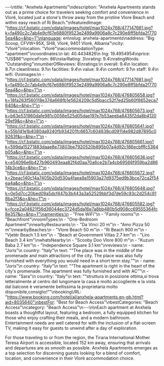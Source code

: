 ---\ntitle: "Anxhela Apartments"\ndescription: "Anxhela Apartments stands out as a prime choice for travelers seeking comfort and convenience in Vlorë, located just a stone's throw away from the pristine Vlore Beach and within easy reach of Ri Beach."\nfeaturedImage: "https://cf.bstatic.com/xdata/images/hotel/max1024x768/477147681.jpg?k=fa490c2c7ab4e9cf67e6880f9523e2499a9906a8c7c290e8ff5bfda2f7705ea4&o=&hp=1"\nlanguage: en\nslug: anxhela-apartments\naddress: "Big Scoop, CFVW+95X, SH8, Vlorë, 9401 Vlorë, Albania"\ncity: "Vlorë"\nlocation: "Vlorë"\naccommodationType: "apartment"\ncoordinates:\n  lat: 40.4434826\n  lng: 19.4954954\nprice: "US$86"\npriceFrom: 86\nstarRating: 3\nrating: 9.4\nratingWords: "Outstanding"\nnumberOfReviews: 8\nratings:\n  overall: 9.4\n  location: 9.7\n  cleanliness: 9.1\n  facilities: 9.4\n  value: 9.4\n  comfort: 9.1\n  staff: 9.4\n  wifi: 0\nimages:\n  - "https://cf.bstatic.com/xdata/images/hotel/max1024x768/477147681.jpg?k=fa490c2c7ab4e9cf67e6880f9523e2499a9906a8c7c290e8ff5bfda2f7705ea4&o=&hp=1"\n  - "https://cf.bstatic.com/xdata/images/hotel/max1024x768/476805658.jpg?k=18fa263f560118e374a668fb1e5624209c5d5bacc52f7ed25b60f8652eca7640&o=&hp=1"\n  - "https://cf.bstatic.com/xdata/images/hotel/max1024x768/476805673.jpg?k=b63e531960dafe981c0056e525d05dae197e7b53aeeba8435f2da8b412029ef9&o=&hp=1"\n  - "https://cf.bstatic.com/xdata/images/hotel/max1024x768/476805641.jpg?k=55b141e1b4080da9240fb934201fc6657c604638cd09114e982d87895c09263f&o=&hp=1"\n  - "https://cf.bstatic.com/xdata/images/hotel/max1024x768/476805661.jpg?k=599da15271883daae8e73803be7920520b895b07a4d92c186ecbfffc5364b05a&o=&hp=1"\n  - "https://cf.bstatic.com/xdata/images/hotel/max1024x768/476805636.jpg?k=e54096e6b427b960493eaa82f4d0aa70a6ce2b7a4cb69566f959ba2d8614b3ce&o=&hp=1"\n  - "https://cf.bstatic.com/xdata/images/hotel/max1024x768/476805672.jpg?k=2beac140c14a7405b20d530a4faea9a15903a27d9375ed9b3bce72ca2f54ea4a&o=&hp=1"\n  - "https://cf.bstatic.com/xdata/images/hotel/max1024x768/476805648.jpg?k=0e5d7cc20bed09a5dcf447b3b443a3a52529bbf3d7de59c93c2d254c918ba2f3&o=&hp=1"\n  - "https://cf.bstatic.com/xdata/images/hotel/max1024x768/476805582.jpg?k=fcce2a04621f56d36044ec3724d5da16e7a8bb480b5d908cc69555364fc8e357&o=&hp=1"\namenities:\n  - "Free WiFi"\n  - "Family rooms"\n  - "Beachfront"\nroomTypes:\n  - "One-Bedroom Apartment"\nnearbyRestaurants:\n  - "Da Vinci 20 m"\n  - "Amo Pizza 50 m"\nnearbyBeaches:\n  - "Vlore Beach 50 m"\n  - "Ri Beach 900 m"\n  - "Vjetër Beach 1.5 km"\n  - "Beach at Government Villas 2.7 km"\n  - "Liro Beach 3.4 km"\nwhatsNearby:\n  - "Scooby Doo Vlore 800 m"\n  - "Kuzum Baba 2.7 km"\n  - "Independence Square 3.1 km"\nreviews:\n  - name: "Joris"\n    country: "Italy"\n    text: "“The place was in the middle of the promenade and main attractions of the city.
The place was also fully furnished with everything you would need in a short term stay.”"\n  - name: "Joris"\n    country: "Italy"\n    text: "“The apartment is right in the heart of the city's promenade.
The apartment was fully furnished and with AC”"\n  - name: "Sara"\n    country: "Italy"\n    text: "“struttura in posizione ottima,si trova letteralmente al centro del lungomare la casa è molto accogliente e la vista dal balcone è veramente bellissima la proprietaria molto disponibile,consiglio!”"\nbookingURL: "https://www.booking.com/hotel/al/anxhela-apartments.en-gb.html?aid=8035640"\nbestFor: "Best for Beach Access"\nbestCategories: "Beach Access"\ncategory: "Beach Access"\n---\n\nEach apartment at Anxhela boasts a thoughtful layout, featuring a bedroom, a fully equipped kitchen for those who enjoy crafting their meals, and a modern bathroom. Entertainment needs are well catered for with the inclusion of a flat-screen TV, making it easy for guests to unwind after a day of exploration.

For those traveling to or from the region, the Tirana International Mother Teresa Airport is accessible, located 152 km away, ensuring that arrivals and departures are as smooth as possible. Anxhela Apartments emerges as a top selection for discerning guests looking for a blend of comfort, location, and convenience in their Vlorë accommodation choice.